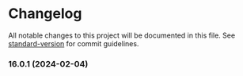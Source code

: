 # Changelog

All notable changes to this project will be documented in this file. See [standard-version](https://github.com/conventional-changelog/standard-version) for commit guidelines.

### 16.0.1 (2024-02-04)

